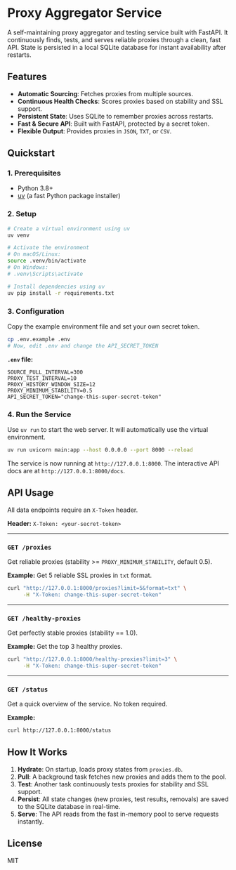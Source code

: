 # Proxy Aggregator Service

A self-maintaining proxy aggregator and testing service built with FastAPI. It continuously finds, tests, and serves reliable proxies through a clean, fast API. State is persisted in a local SQLite database for instant availability after restarts.

## Features

- **Automatic Sourcing**: Fetches proxies from multiple sources.
- **Continuous Health Checks**: Scores proxies based on stability and SSL support.
- **Persistent State**: Uses SQLite to remember proxies across restarts.
- **Fast & Secure API**: Built with FastAPI, protected by a secret token.
- **Flexible Output**: Provides proxies in `JSON`, `TXT`, or `CSV`.

## Quickstart

### 1. Prerequisites

- Python 3.8+
- [uv](https://github.com/astral-sh/uv) (a fast Python package installer)

### 2. Setup

```bash
# Create a virtual environment using uv
uv venv

# Activate the environment
# On macOS/Linux:
source .venv/bin/activate
# On Windows:
# .venv\Scripts\activate

# Install dependencies using uv
uv pip install -r requirements.txt
```

### 3. Configuration

Copy the example environment file and set your own secret token.

```bash
cp .env.example .env
# Now, edit .env and change the API_SECRET_TOKEN
```

**`.env` file:**

```dotenv
SOURCE_PULL_INTERVAL=300
PROXY_TEST_INTERVAL=10
PROXY_HISTORY_WINDOW_SIZE=12
PROXY_MINIMUM_STABILITY=0.5
API_SECRET_TOKEN="change-this-super-secret-token"
```

### 4. Run the Service

Use `uv run` to start the web server. It will automatically use the virtual environment.

```bash
uv run uvicorn main:app --host 0.0.0.0 --port 8000 --reload
```

The service is now running at `http://127.0.0.1:8000`. The interactive API docs are at `http://127.0.0.1:8000/docs`.

## API Usage

All data endpoints require an `X-Token` header.

**Header:** `X-Token: <your-secret-token>`

---

### `GET /proxies`

Get reliable proxies (stability >= `PROXY_MINIMUM_STABILITY`, default 0.5).

**Example:** Get 5 reliable SSL proxies in `txt` format.

```bash
curl "http://127.0.0.1:8000/proxies?limit=5&format=txt" \
     -H "X-Token: change-this-super-secret-token"
```

---

### `GET /healthy-proxies`

Get perfectly stable proxies (stability == 1.0).

**Example:** Get the top 3 healthy proxies.

```bash
curl "http://127.0.0.1:8000/healthy-proxies?limit=3" \
     -H "X-Token: change-this-super-secret-token"
```

---

### `GET /status`

Get a quick overview of the service. No token required.

**Example:**

```bash
curl http://127.0.0.1:8000/status
```

## How It Works

1. **Hydrate**: On startup, loads proxy states from `proxies.db`.
2. **Pull**: A background task fetches new proxies and adds them to the pool.
3. **Test**: Another task continuously tests proxies for stability and SSL support.
4. **Persist**: All state changes (new proxies, test results, removals) are saved to the SQLite database in real-time.
5. **Serve**: The API reads from the fast in-memory pool to serve requests instantly.

## License

MIT
